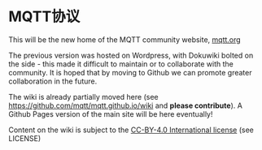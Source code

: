 MQTT协议
=================

This will be the new home of the MQTT community website, [mqtt.org](http://mqtt.org)

The previous version was hosted on Wordpress, with Dokuwiki bolted on the side - this made it difficult to maintain or to collaborate with the community. It is hoped that by moving to Github we can promote greater collaboration in the future.

The wiki is already partially moved here (see https://github.com/mqtt/mqtt.github.io/wiki and **please contribute**). A Github Pages version of the main site will be here eventually!

Content on the wiki is subject to the [CC-BY-4.0 International license](https://creativecommons.org/licenses/by/4.0/) (see LICENSE)
